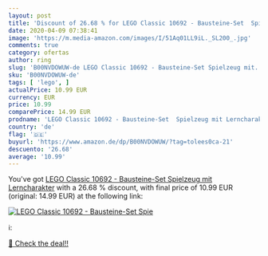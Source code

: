 ```yaml
---
layout: post
title: 'Discount of 26.68 % for LEGO Classic 10692 - Bausteine-Set  Spie'
date: 2020-04-09 07:38:41
image: 'https://m.media-amazon.com/images/I/51Aq01LL9iL._SL200_.jpg'
comments: true
category: ofertas
author: ring
slug: 'B00NVDOWUW-de LEGO Classic 10692 - Bausteine-Set Spielzeug mit...'
sku: 'B00NVDOWUW-de'
tags: [ 'lego', ]
actualPrice: 10.99 EUR
currency: EUR
price: 10.99
comparePrice: 14.99 EUR
prodname: 'LEGO Classic 10692 - Bausteine-Set  Spielzeug mit Lerncharakter'
country: 'de'
flag: '🇩🇪'
buyurl: 'https://www.amazon.de/dp/B00NVDOWUW/?tag=tolees0ca-21'
descuento: '26.68'
average: '10.99'
---
```


You've got [LEGO Classic 10692 - Bausteine-Set  Spielzeug mit Lerncharakter](https://www.amazon.de/dp/B00NVDOWUW/?tag=tolees0ca-21) with a  26.68 % discount, with final price of 10.99 EUR (original: 14.99 EUR) at the following link:

[![LEGO Classic 10692 - Bausteine-Set  Spie](https://m.media-amazon.com/images/I/51Aq01LL9iL._SL200_.jpg)](https://www.amazon.de/dp/B00NVDOWUW/?tag=tolees0ca-21)

ℹ️:


[🛒 Check the deal!!](https://www.amazon.de/dp/B00NVDOWUW/?tag=tolees0ca-21)
